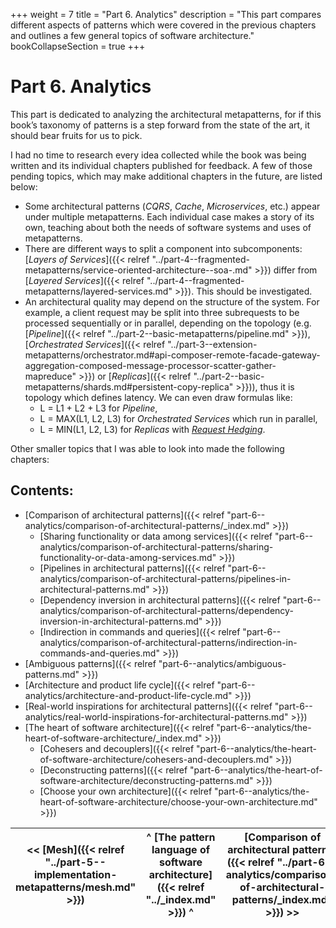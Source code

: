 +++
weight = 7
title = "Part 6. Analytics"
description = "This part compares different aspects of patterns which were covered in the previous chapters and outlines a few general topics of software architecture."
bookCollapseSection = true
+++

# Part 6\. Analytics

This part is dedicated to analyzing the architectural metapatterns, for if this book’s taxonomy of patterns is a step forward from the state of the art, it should bear fruits for us to pick\.

I had no time to research every idea collected while the book was being written and its individual chapters published for feedback\. A few of those pending topics, which may make additional chapters in the future, are listed below:

- Some architectural patterns \(*CQRS*, *Cache*, *Microservices*, etc\.\) appear under multiple metapatterns\. Each individual case makes a story of its own, teaching about both the needs of software systems and uses of metapatterns\.
- There are different ways to split a component into subcomponents: [*Layers of Services*]({{< relref "../part-4--fragmented-metapatterns/service-oriented-architecture--soa-.md" >}}) differ from [*Layered Services*]({{< relref "../part-4--fragmented-metapatterns/layered-services.md" >}})\. This should be investigated\.
- An architectural quality may depend on the structure of the system\. For example, a client request may be split into three subrequests to be processed sequentially or in parallel, depending on the topology \(e\.g\. [*Pipeline*]({{< relref "../part-2--basic-metapatterns/pipeline.md" >}}), [*Orchestrated Services*]({{< relref "../part-3--extension-metapatterns/orchestrator.md#api-composer-remote-facade-gateway-aggregation-composed-message-processor-scatter-gather-mapreduce" >}}) or [*Replicas*]({{< relref "../part-2--basic-metapatterns/shards.md#persistent-copy-replica" >}})\), thus it is topology which defines latency\. We can even draw formulas like:
  - L = L1 \+ L2 \+ L3 for *Pipeline*, 
  - L = MAX\(L1, L2, L3\) for *Orchestrated Services* which run in parallel,
  - L = MIN\(L1, L2, L3\) for *Replicas* with [*Request Hedging*](https://grpc.io/docs/guides/request-hedging/)\.


Other smaller topics that I was able to look into made the following chapters:

## Contents:

<nav>

- [Comparison of architectural patterns]({{< relref "part-6--analytics/comparison-of-architectural-patterns/_index.md" >}})
  - [Sharing functionality or data among services]({{< relref "part-6--analytics/comparison-of-architectural-patterns/sharing-functionality-or-data-among-services.md" >}})
  - [Pipelines in architectural patterns]({{< relref "part-6--analytics/comparison-of-architectural-patterns/pipelines-in-architectural-patterns.md" >}})
  - [Dependency inversion in architectural patterns]({{< relref "part-6--analytics/comparison-of-architectural-patterns/dependency-inversion-in-architectural-patterns.md" >}})
  - [Indirection in commands and queries]({{< relref "part-6--analytics/comparison-of-architectural-patterns/indirection-in-commands-and-queries.md" >}})
- [Ambiguous patterns]({{< relref "part-6--analytics/ambiguous-patterns.md" >}})
- [Architecture and product life cycle]({{< relref "part-6--analytics/architecture-and-product-life-cycle.md" >}})
- [Real-world inspirations for architectural patterns]({{< relref "part-6--analytics/real-world-inspirations-for-architectural-patterns.md" >}})
- [The heart of software architecture]({{< relref "part-6--analytics/the-heart-of-software-architecture/_index.md" >}})
  - [Cohesers and decouplers]({{< relref "part-6--analytics/the-heart-of-software-architecture/cohesers-and-decouplers.md" >}})
  - [Deconstructing patterns]({{< relref "part-6--analytics/the-heart-of-software-architecture/deconstructing-patterns.md" >}})
  - [Choose your own architecture]({{< relref "part-6--analytics/the-heart-of-software-architecture/choose-your-own-architecture.md" >}})

</nav>



<nav>

| \<\< [Mesh]({{< relref "../part-5--implementation-metapatterns/mesh.md" >}}) | ^ [The pattern language of software architecture]({{< relref "../_index.md" >}}) ^ | [Comparison of architectural patterns]({{< relref "../part-6--analytics/comparison-of-architectural-patterns/_index.md" >}}) \>\> |
| --- | --- | --- |

</nav>



